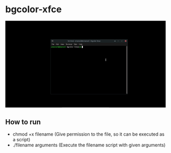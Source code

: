 # bgcolor-xfce
![bgcolor-xfce](https://github.com/emanoeldelfino/bgcolor-linux/blob/master/bgcolor-xfce.gif)

## How to run
- chmod +x filename (Give permission to the file, so it can be executed as a script)
- ./filename arguments (Execute the filename script with given arguments)
